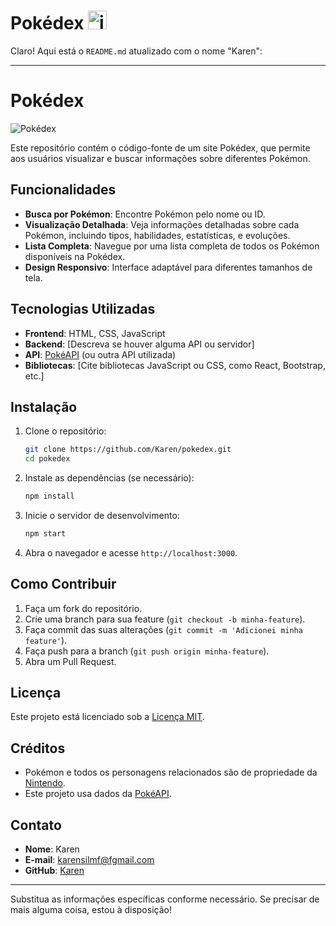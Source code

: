 <h1>Pokédex <img src="https://github.com/user-attachments/assets/de4e479a-1661-4a25-b4ae-6c6cc2fba088" alt="image" width="30" height="30"> </h1> 


Claro! Aqui está o `README.md` atualizado com o nome "Karen":

---

# Pokédex

![Pokédex](link-da-imagem)

Este repositório contém o código-fonte de um site Pokédex, que permite aos usuários visualizar e buscar informações sobre diferentes Pokémon.

## Funcionalidades

- **Busca por Pokémon**: Encontre Pokémon pelo nome ou ID.
- **Visualização Detalhada**: Veja informações detalhadas sobre cada Pokémon, incluindo tipos, habilidades, estatísticas, e evoluções.
- **Lista Completa**: Navegue por uma lista completa de todos os Pokémon disponíveis na Pokédex.
- **Design Responsivo**: Interface adaptável para diferentes tamanhos de tela.

## Tecnologias Utilizadas

- **Frontend**: HTML, CSS, JavaScript
- **Backend**: [Descreva se houver alguma API ou servidor]
- **API**: [PokéAPI](https://pokeapi.co/) (ou outra API utilizada)
- **Bibliotecas**: [Cite bibliotecas JavaScript ou CSS, como React, Bootstrap, etc.]

## Instalação

1. Clone o repositório:

    ```bash
    git clone https://github.com/Karen/pokedex.git
    cd pokedex
    ```

2. Instale as dependências (se necessário):

    ```bash
    npm install
    ```

3. Inicie o servidor de desenvolvimento:

    ```bash
    npm start
    ```

4. Abra o navegador e acesse `http://localhost:3000`.

## Como Contribuir

1. Faça um fork do repositório.
2. Crie uma branch para sua feature (`git checkout -b minha-feature`).
3. Faça commit das suas alterações (`git commit -m 'Adicionei minha feature'`).
4. Faça push para a branch (`git push origin minha-feature`).
5. Abra um Pull Request.

## Licença

Este projeto está licenciado sob a [Licença MIT](LICENSE).

## Créditos

- Pokémon e todos os personagens relacionados são de propriedade da [Nintendo](https://www.nintendo.com/).
- Este projeto usa dados da [PokéAPI](https://pokeapi.co/).

## Contato

- **Nome**: Karen
- **E-mail**: karensilmf@fgmail.com
- **GitHub**: [Karen](https://github.com/Karen)

---

Substitua as informações específicas conforme necessário. Se precisar de mais alguma coisa, estou à disposição!
